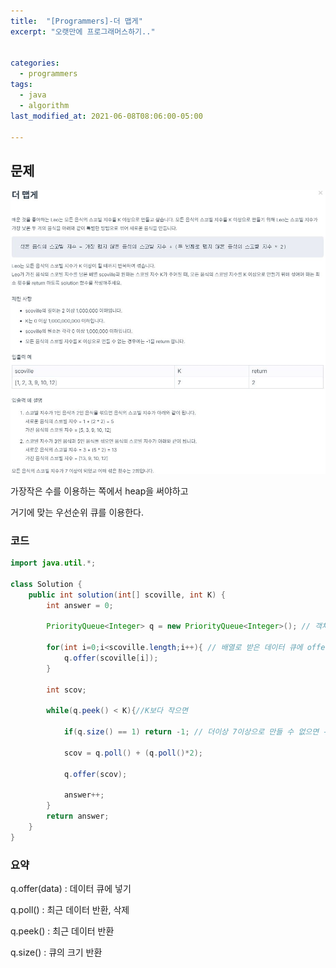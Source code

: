 ```yaml
---
title:  "[Programmers]-더 맵게"
excerpt: "오랫만에 프로그래머스하기.."


categories:
  - programmers
tags:
  - java
  - algorithm
last_modified_at: 2021-06-08T08:06:00-05:00

---
```


## 문제

![문제](/assets/images/더맵게.JPG)

가장작은 수를 이용하는 쪽에서 heap을 써야하고

거기에 맞는 우선순위 큐를 이용한다.


### 코드

```java
import java.util.*;

class Solution {
    public int solution(int[] scoville, int K) {
        int answer = 0;

        PriorityQueue<Integer> q = new PriorityQueue<Integer>(); // 객체 선언

        for(int i=0;i<scoville.length;i++){ // 배열로 받은 데이터 큐에 offer
            q.offer(scoville[i]);
        }

        int scov;

        while(q.peek() < K){//K보다 작으면

            if(q.size() == 1) return -1; // 더이상 7이상으로 만들 수 없으면 -1리턴

            scov = q.poll() + (q.poll()*2);

            q.offer(scov);

            answer++;
        }
        return answer;
    }
}
```

### 요약

q.offer(data) : 데이터 큐에 넣기

q.poll() : 최근 데이터 반환, 삭제

q.peek() : 최근 데이터 반환

q.size() : 큐의 크기 반환